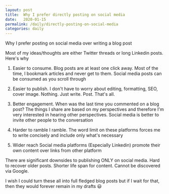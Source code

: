 ```yaml
---
layout: post
title:  Why I prefer directly posting on social media
date:   2020-01-15
permalink: /daily/directly-posting-on-social-media
categories: daily
---
```

Why I prefer posting on social media over writing a blog post

Most of my ideas/thoughts are either Twitter threads or long Linkedin posts. Here's why

1) Easier to consume.
Blog posts are at least one click away. Most of the time, I bookmark articles and never get to them. Social media posts can be consumed as you scroll through

2) Easier to publish.
I don't have to worry about editing, formatting, SEO, cover image. Nothing. Just write. Post. That's all.

3) Better engagement.
When was the last time you commented on a blog post? The things I share are based on my perspectives and therefore I'm very interested in hearing other perspectives. Social media is better to invite other people to the conversation

4) Harder to ramble
I ramble. The word limit on these platforms forces me to write concisely and include only what's necessary

5) Wider reach
Social media platforms (Especially Linkedin) promote their own content over links from other platform

There are significant downsides to publishing ONLY on social media. Hard to recover older posts. Shorter life span for content. Cannot be discovered via Google.

I wish I could turn these all into full fledged blog posts but if I wait for that, then they would forever remain in my drafts 😃
